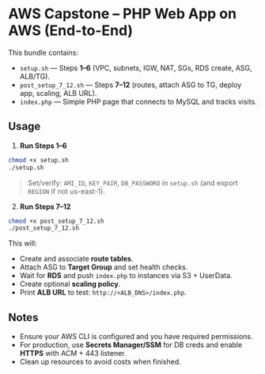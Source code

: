 # AWS Capstone – PHP Web App on AWS (End-to-End)

This bundle contains:
- `setup.sh` — Steps **1–6** (VPC, subnets, IGW, NAT, SGs, RDS create, ASG, ALB/TG).
- `post_setup_7_12.sh` — Steps **7–12** (routes, attach ASG to TG, deploy app, scaling, ALB URL).
- `index.php` — Simple PHP page that connects to MySQL and tracks visits.

## Usage

1) **Run Steps 1–6**
```bash
chmod +x setup.sh
./setup.sh
```

> Set/verify: `AMI_ID`, `KEY_PAIR`, `DB_PASSWORD` in `setup.sh` (and export `REGION` if not us-east-1).

2) **Run Steps 7–12**
```bash
chmod +x post_setup_7_12.sh
./post_setup_7_12.sh
```
This will:
- Create and associate **route tables**.
- Attach ASG to **Target Group** and set health checks.
- Wait for **RDS** and push `index.php` to instances via S3 + UserData.
- Create optional **scaling policy**.
- Print **ALB URL** to test: `http://<ALB_DNS>/index.php`.

## Notes
- Ensure your AWS CLI is configured and you have required permissions.
- For production, use **Secrets Manager/SSM** for DB creds and enable **HTTPS** with ACM + 443 listener.
- Clean up resources to avoid costs when finished.
